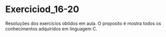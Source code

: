 # Exerciciod_16-20
Resoluções dos exercícios obtidos em aula. O proposito é mostra todos os conhecimentos adquiridos em linguagem C.
